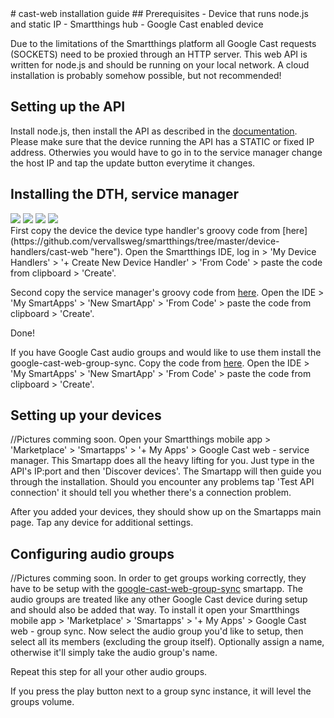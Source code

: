 <link rel="stylesheet" type="text/css" href="cast-web-preset-generator/semantic-ui/semantic.min.css">
<script src="https://code.jquery.com/jquery-3.1.1.min.js" integrity="sha256-hVVnYaiADRTO2PzUGmuLJr8BLUSjGIZsDYGmIJLv2b8=" crossorigin="anonymous"></script>
# cast-web installation guide
## Prerequisites
- Device that runs node.js and static IP
- Smartthings hub
- Google Cast enabled device

Due to the limitations of the Smartthings platform all Google Cast requests (SOCKETS) need to be proxied through an HTTP server. This web API is written for node.js and should be running on your local network. A cloud installation is probably somehow possible, but not recommended!
## Setting up the API
Install node.js, then install the API as described in the [documentation](https://github.com/vervallsweg/cast-web-api#installation "documentation"). Please make sure that the device running the API has a STATIC or fixed IP address. Otherwies you would have to go in to the service manager change the host IP and tap the update button everytime it changes.  
## Installing the DTH, service manager
<div class="ui small images">
  <img src="https://lorempixel.com/400/300" onclick="showModal('https://lorempixel.com/400/300')">
  <img src="https://lorempixel.com/400/300" onclick="showModal('https://lorempixel.com/400/300')">
  <img src="https://lorempixel.com/400/300" onclick="showModal('https://lorempixel.com/400/300')">
  <img src="https://lorempixel.com/400/300" onclick="showModal('https://lorempixel.com/400/300')">
</div>
First copy the device the device type handler's groovy code from [here](https://github.com/vervallsweg/smartthings/tree/master/device-handlers/cast-web "here"). Open the Smartthings IDE, log in > 'My Device Handlers' > '+ Create New Device Handler' > 'From Code' > paste the code from clipboard > 'Create'.

Second copy the service manager's groovy code from [here](https://github.com/vervallsweg/smartthings/tree/master/smartapps/google-cast-web-service-manager "here"). Open the IDE > 'My SmartApps' > 'New SmartApp' > 'From Code' > paste the code from clipboard > 'Create'.

Done!

If you have Google Cast audio groups and would like to use them install the google-cast-web-group-sync. Copy the code from [here](https://github.com/vervallsweg/smartthings/tree/master/smartapps/google-cast-web-group-sync "here"). Open the IDE > 'My SmartApps' > 'New SmartApp' > 'From Code' > paste the code from clipboard > 'Create'.
## Setting up your devices
//Pictures comming soon.
Open your Smartthings mobile app > 'Marketplace' > 'Smartapps' > '+ My Apps' > Google Cast web - service manager.
This Smartapp does all the heavy lifting for you. Just type in the API's IP:port and then 'Discover devices'. The Smartapp will then guide you through the installation. Should you encounter any problems tap 'Test API connection' it should tell you whether there's a connection problem.

After you added your devices, they should show up on the Smartapps main page. Tap any device for additional settings.
## Configuring audio groups
//Pictures comming soon.
In order to get groups working correctly, they have to be setup with the [google-cast-web-group-sync](https://github.com/vervallsweg/smartthings/tree/master/smartapps/google-cast-web-service-manager "google-cast-web-group-sync") smartapp. The audio groups are treated like any other Google Cast device during setup and should also be added that way.
To install it open your Smartthings mobile app > 'Marketplace' > 'Smartapps' > '+ My Apps' > Google Cast web - group sync.
Now select the audio group you'd like to setup, then select all its members (excluding the group itself). Optionally assign a name, otherwise it'll simply take the audio group's name. 

Repeat this step for all your other audio groups.

If you press the play button next to a group sync instance, it will level the groups volume.

<div class="ui basic modal">
	<div class="image content">
		<img class="image" src="" id="modalImage">
	</div>
</div>

<script type="text/javascript">
	function showModal(imgUrl) {
		console.log('imgUrl: '+imgUrl);
		document.getElementById('modalImage').src = imgUrl;
		$('.ui.basic.modal')
		  .modal('show')
		;
	}
</script>
